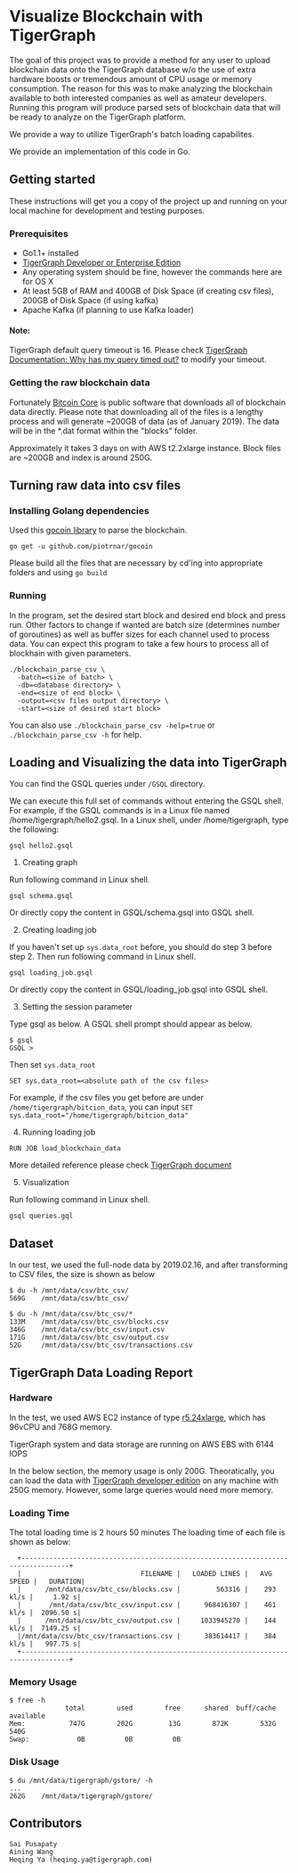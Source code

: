 # Visualize Blockchain with TigerGraph

The goal of this project was to provide a method for any user to upload blockchain data onto the TigerGraph database w/o the use of extra hardware boosts or tremendous amount of CPU usage or memory consumption. The reason for this was to make analyzing the blockchain available to both interested companies as well as amateur developers. Running this program will produce parsed sets of blockchain data that will be ready to analyze on the TigerGraph platform.

We provide a way to utilize TigerGraph's batch loading capabilites.

We provide an implementation of this code in Go.

## Getting started

These instructions will get you a copy of the project up and running on your local machine for development and testing purposes.

### Prerequisites

* Go1.1+ installed
* [TigerGraph Developer or Enterprise Edition](https://www.tigergraph.com/download/)
* Any operating system should be fine, however the commands here are for OS X
* At least 5GB of RAM and 400GB of Disk Space (if creating csv files), 200GB of Disk Space (if using kafka)
* Apache Kafka (if planning to use Kafka loader)

#### Note:
TigerGraph default query timeout is 16. Please check [TigerGraph Documentation: Why has my query timed out?](https://docs.tigergraph.com/admin/admin-guide/system-administration-faqs#TigerGraphSystemAdministrationFAQs-Whyhasmyrequesttimedout?) to modify your timeout.

### Getting the raw blockchain data

Fortunately [Bitcoin Core](https://bitcoin.org/en/download) is public software that downloads all of blockchain data directly. Please note that downloading all of the files is a lengthy process and will generate ~200GB of data (as of January 2019). The data will be in the *.dat format within the "blocks" folder.

Approximately it takes 3 days on with AWS t2.2xlarge instance. Block files are ~200GB and index is around 250G.

## Turning raw data into csv files

### Installing Golang dependencies

Used this [gocoin library](github.com/piotrnar/gocoin) to parse the blockchain. 

```
go get -u github.com/piotrnar/gocoin
```

Please build all the files that are necessary by cd'ing into appropriate folders and using `go build`

### Running

In the program, set the desired start block and desired end block and press run. Other factors to change if wanted are batch size (determines number of goroutines) as well as buffer sizes for each channel used to process data. You can expect this program to take a few hours to process all of blockhain with given parameters.

```
./blockchain_parse_csv \
  -batch=<size of batch> \
  -db=<database directory> \
  -end=<size of end block> \
  -output=<csv files output directory> \
  -start=<size of desired start block>
```
You can also use `./blockchain_parse_csv -help=true` or `./blockchain_parse_csv -h` for help.


## Loading and Visualizing the data into TigerGraph

You can find the GSQL queries under `/GSQL` directory. 

We can execute this full set of commands without entering the GSQL shell. For example, if the GSQL commands is in a Linux file named /home/tigergraph/hello2.gsql. In a Linux shell, under /home/tigergraph, type the following:

```
gsql hello2.gsql
```

1. Creating graph

Run following command in Linux shell.

```
gsql schema.gsql
```

Or directly copy the content in GSQL/schema.gsql into GSQL shell.

2. Creating loading job

If you haven't set up `sys.data_root` before, you should do step 3 before step 2. Then run following command in Linux shell.

```
gsql loading_job.gsql
```

Or directly copy the content in GSQL/loading_job.gsql into GSQL shell.


3. Setting the session parameter

Type gsql as below. A GSQL shell prompt should appear as below.

```
$ gsql 
GSQL >
```
Then set `sys.data_root`

```
SET sys.data_root=<absolute path of the csv files>
```

For example, if the csv files you get before are under `/home/tigergraph/bitcion_data`, you can input `SET sys.data_root="/home/tigergraph/bitcion_data"`

4. Running loading job 

```
RUN JOB load_blockchain_data
```
More detailed reference please check [TigerGraph document](https://docs.tigergraph.com/dev/gsql-ref/ddl-and-loading/creating-a-loading-job)

5. Visualization

Run following command in Linux shell.

```
gsql queries.gql
```

## Dataset
In our test, we used the full-node data by 2019.02.16, and after transforming to CSV files, the size is shown as below
```
$ du -h /mnt/data/csv/btc_csv/
569G    /mnt/data/csv/btc_csv/

$ du -h /mnt/data/csv/btc_csv/*
133M    /mnt/data/csv/btc_csv/blocks.csv
346G    /mnt/data/csv/btc_csv/input.csv
171G    /mnt/data/csv/btc_csv/output.csv
52G     /mnt/data/csv/btc_csv/transactions.csv
```
## TigerGraph Data Loading Report
### Hardware
In the test, we used AWS EC2 instance of type [r5.24xlarge](https://aws.amazon.com/ec2/instance-types/r5/), which has 96vCPU and 768G memory.

TigerGraph system and data storage are running on AWS EBS with 6144 IOPS

In the below section, the memory usage is only 200G. Theoratically, you can load the data with [TigerGraph developer edition](https://www.tigergraph.com/developer/) on any machine with 250G memory. However, some large queries would need more memory.

### Loading Time
The total loading time is 2 hours 50 minutes
The loading time of each file is shown as below:
```
  +----------------------------------------------------------------------------------+
  |                              FILENAME |   LOADED LINES |   AVG SPEED |   DURATION|
  |      /mnt/data/csv/btc_csv/blocks.csv |         563316 |    293 kl/s |     1.92 s|
  |       /mnt/data/csv/btc_csv/input.csv |      968416307 |    461 kl/s |  2096.50 s|
  |      /mnt/data/csv/btc_csv/output.csv |     1033945270 |    144 kl/s |  7149.25 s|
  |/mnt/data/csv/btc_csv/transactions.csv |      383614417 |    384 kl/s |   997.75 s|
  +----------------------------------------------------------------------------------+
```

### Memory Usage
```
$ free -h
              total        used        free      shared  buff/cache   available
Mem:           747G        202G         13G        872K        532G        540G
Swap:            0B          0B          0B
```

### Disk Usage
```
$ du /mnt/data/tigergraph/gstore/ -h
...
262G    /mnt/data/tigergraph/gstore/
```

## Contributors
```
Sai Pusapaty
Aining Wang
Heqing Ya (heqing.ya@tigergraph.com)
```
